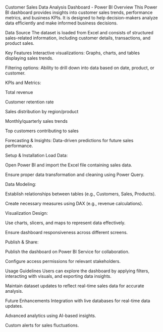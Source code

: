 Customer Sales Data Analysis Dashboard - Power BI
Overview
This Power BI dashboard provides insights into customer sales trends, performance metrics, and business KPIs. It is designed to help decision-makers analyze data efficiently and make informed business decisions.

Data Source
The dataset is loaded from Excel and consists of structured sales-related information, including customer details, transactions, and product sales.

Key Features
Interactive visualizations: Graphs, charts, and tables displaying sales trends.

Filtering options: Ability to drill down into data based on date, product, or customer.

KPIs and Metrics:

Total revenue

Customer retention rate

Sales distribution by region/product

Monthly/quarterly sales trends

Top customers contributing to sales

Forecasting & Insights: Data-driven predictions for future sales performance.

Setup & Installation
Load Data:

Open Power BI and import the Excel file containing sales data.

Ensure proper data transformation and cleaning using Power Query.

Data Modeling:

Establish relationships between tables (e.g., Customers, Sales, Products).

Create necessary measures using DAX (e.g., revenue calculations).

Visualization Design:

Use charts, slicers, and maps to represent data effectively.

Ensure dashboard responsiveness across different screens.

Publish & Share:

Publish the dashboard on Power BI Service for collaboration.

Configure access permissions for relevant stakeholders.

Usage Guidelines
Users can explore the dashboard by applying filters, interacting with visuals, and exporting data insights.

Maintain dataset updates to reflect real-time sales data for accurate analysis.

Future Enhancements
Integration with live databases for real-time data updates.

Advanced analytics using AI-based insights.

Custom alerts for sales fluctuations.
